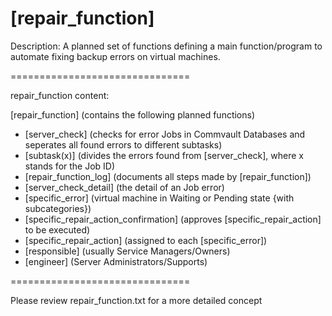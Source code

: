 # [repair_function]

Description: A planned set of functions defining a main function/program to automate fixing backup errors on virtual machines.


===============================

repair_function content:

[repair_function] (contains the following planned functions)
-	[server_check] (checks for error Jobs in Commvault Databases and seperates all found errors to different subtasks)
-	[subtask(x)] (divides the errors found from [server_check], where x stands for the Job ID)
-	[repair_function_log] (documents all steps made by [repair_function])
-	[server_check_detail] (the detail of an Job error)
-	[specific_error] (virtual machine in Waiting or Pending state {with subcategories})
-	[specific_repair_action_confirmation] (approves [specific_repair_action] to be executed)
-	[specific_repair_action] (assigned to each [specific_error])
-	[responsible] (usually Service Managers/Owners)
-	[engineer] (Server Administrators/Supports)


===============================

Please review repair_function.txt for a more detailed concept
